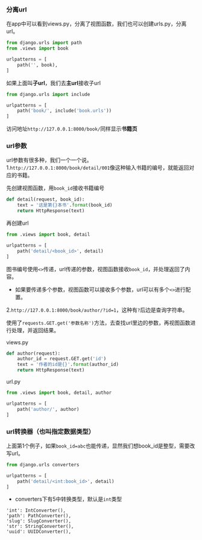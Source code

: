 ### 分离url
在app中可以看到views.py，分离了视图函数，我们也可以创建urls.py，分离url。
```python
from django.urls import path
from .views import book

urlpatterns = [
    path('', book),
]
```
如果上面叫**子url**，我们去**主url**接收子url
```python
from django.urls import include

urlpatterns = [
    path('book/', include('book.urls'))
]
```
访问地址`http://127.0.0.1:8000/book/`同样显示**书籍页**

### url参数
url参数有很多种，我们一个一个说。
1.`http://127.0.0.1:8000/book/detail/001`像这种输入书籍的编号，就能返回对应的书籍。

先创建视图函数，用`book_id`接收书籍编号
```python
def detail(request, book_id):
    text = '这是第{}本书'.format(book_id)
    return HttpResponse(text)
```
再创建url
```python
from .views import book, detail

urlpatterns = [
    path('detail/<book_id>', detail)
]
```
图书编号使用`<>`传递，url传递的参数，视图函数接收`book_id`，并处理返回了内容。

* 如果要传递多个参数，视图函数可以接收多个参数，url可以有多个`<>`进行配置。

2.`http://127.0.0.1:8000/book/author/?id=1`，这种有`?`后边是查询字符串。

使用了`requests.GET.get('参数名称')`方法，去查找url里边的参数，再视图函数进行处理，并返回结果。

views.py
```python
def author(request):
    author_id = request.GET.get('id')
    text = '作者的id是{}'.format(author_id)
    return HttpResponse(text)
```
url.py
```python
from .views import book, detail, author

urlpatterns = [
    path('author/', author)
]
```

### url转换器（也叫指定数据类型）
上面第1个例子，如果`book_id=abc`也能传递，显然我们想book_id是整型，需要改写url。
```python
from django.urls converters

urlpatterns = [
    path('detail/<int:book_id>', detail)
]
```

* converters下有5中转换类型，默认是`int`类型

```
'int': IntConverter(),
'path': PathConverter(),
'slug': SlugConverter(),
'str': StringConverter(),
'uuid': UUIDConverter(),
```